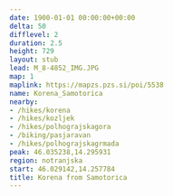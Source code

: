 ```yaml
---
date: 1900-01-01 00:00:00+00:00
delta: 50
difflevel: 2
duration: 2.5
height: 729
layout: stub
lead: M_8-4852_IMG.JPG
map: 1
maplink: https://mapzs.pzs.si/poi/5538
name: Korena_Samotorica
nearby:
- /hikes/korena
- /hikes/kozljek
- /hikes/polhograjskagora
- /biking/pasjaravan
- /hikes/polhograjskagrmada
peak: 46.035238,14.295931
region: notranjska
start: 46.029142,14.257784
title: Korena from Samotorica
---
```

